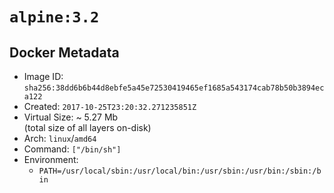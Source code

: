 # `alpine:3.2`

## Docker Metadata

- Image ID: `sha256:38dd6b6b44d8ebfe5a45e72530419465ef1685a543174cab78b50b3894eca122`
- Created: `2017-10-25T23:20:32.271235851Z`
- Virtual Size: ~ 5.27 Mb  
  (total size of all layers on-disk)
- Arch: `linux`/`amd64`
- Command: `["/bin/sh"]`
- Environment:
  - `PATH=/usr/local/sbin:/usr/local/bin:/usr/sbin:/usr/bin:/sbin:/bin`
